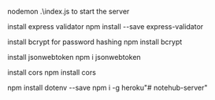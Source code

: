 nodemon .\index.js to start the server 

install express validator 
npm install --save express-validator

install bcrypt for password hashing
npm install bcrypt


install jsonwebtoken
npm i jsonwebtoken

install cors 
npm install cors

npm install dotenv --save
npm i -g heroku"# notehub-server" 
